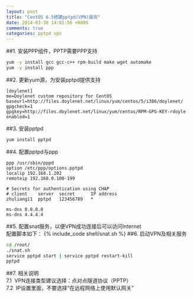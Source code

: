 ```yaml
---
layout: post
title: "CentOS 6.5搭建pptpd(VPN)服务"
date: 2014-03-30 14:01:56 +0800
comments: true
categories: pptpd vpn 
---
```


##1. 安装PPP组件，PPTP需要PPP支持<br/>
```bash Command Line
yum -y install gcc gcc-c++ rpm-build make wget automake
yum -y install ppp
```
<!--more-->
##2. 更新yum源，为安装pptpd提供支持
```plain /etc/yum.repos.d/Doylenet.repo
[doylenet]
me=Doylenet custom repository for CentOS
baseurl=http://files.doylenet.net/linux/yum/centos/5/i386/doylenet/
gpgcheck=1
gpgkey=http://files.doylenet.net/linux/yum/centos/RPM-GPG-KEY-rdoyle
enabled=1
```
##3. 安装pptpd<br/>
```bash Command Line
yum install pptpd
```
##4. 配置pptpd与ppp<br/>
```plain /etc/pptpd.conf
ppp /usr/sbin/pppd
option /etc/ppp/options.pptpd
localip 192.168.1.202
remoteip 192.168.0.100-199
```
```plain /etc/ppp/chap-secrets
# Secrets for authentication using CHAP
# client    server  secret      IP address
zhuliang11  pptpd   123456789   *
```
```plain /etc/ppp/options.pptpd
ms-dns 8.8.8.8
ms-dns 4.4.4.4
```
##5. 配置snat服务，以便VPN成功连接后可以访问Internet<br/>
配置脚本如下：
{% include_code shell/snat.sh %}
##6. 启动VPN及相关服务<br/>
```bash Start VPN service
cd /root/
./snat.sh
service pptpd start | service pptpd restart-kill
pptpd
```
##7. 相关说明<br/>
7.1&nbsp;&nbsp;VPN连接类型建议选择：点对点隧道协议（PPTP）<br/>
7.2&nbsp;&nbsp;IP设置里面，不要选择“在远程网络上使用默认网关”<br/>
